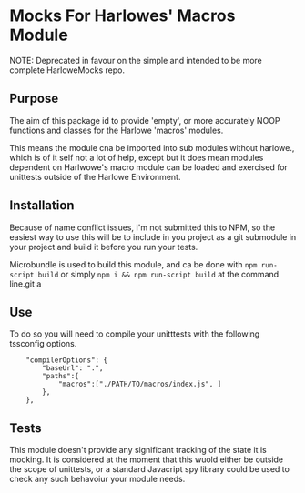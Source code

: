 # Mocks For Harlowes' Macros Module

NOTE: Deprecated in favour on the simple and intended to
  be more complete HarloweMocks repo.


## Purpose

The aim of this package id to provide 'empty', or more accurately
NOOP functions and classes for the Harlowe 'macros' modules.

This means the module cna be imported into sub modules without
harlowe., which is of it self not a lot of help, except but it
does mean modules dependent on Harlwowe's macro module can be
loaded and exercised for unittests outside of the Harlowe
Environment.

## Installation

Because of name conflict issues, I'm not submitted this to NPM, so
the easiest way to use this will be to include in you project as
a git submodule in your project and build it before you run your 
tests.

Microbundle is used to build this module, and ca be done with 
`npm run-script build` or simply
`npm i && npm run-script build` at the command line.git a

## Use

To do so you will need to compile your unitttests with
the following tssconfig options.

```
    "compilerOptions": {
        "baseUrl": ".",
        "paths":{
            "macros":["./PATH/TO/macros/index.js", ]
        },
    },
```

## Tests

This module doesn't provide any significant tracking of the state it
is mocking. It is considered at the moment that this wuold either be 
outside the scope of unittests, or a standard Javacript spy library
could be used to check any such behavoiur your module needs.
